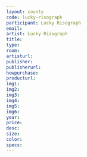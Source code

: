 ```yaml
---
layout: county 
code: lucky-risograph
participant: Lucky Risograph
email: 
artist: Lucky Risograph
title: 
type: 
room: 
artisturl: 
publisher: 
publisherurl: 
howpurchase: 
producturl: 
img1: 
img2: 
img3: 
img4: 
img5: 
img6: 
year: 
price: 
desc: 
size: 
color: 
specs: 
---
```

